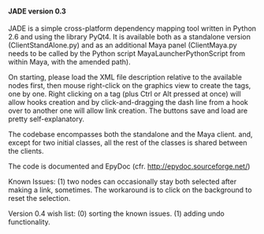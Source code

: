 #### JADE version 0.3


JADE is a simple cross-platform dependency mapping tool written in Python 2.6 and using the library PyQt4.
It is available both as a standalone version (ClientStandAlone.py) and as an additional Maya panel
(ClientMaya.py needs to be called by the Python script MayaLauncherPythonScript from within Maya, with the amended path).

On starting, please load the XML file description relative to the available nodes first, then mouse right-click
on the graphics view to create the tags, one by one. Right clicking on a tag (plus Ctrl or Alt pressed at once)
will allow hooks creation and by click-and-dragging the dash line from a hook over to another one will allow link creation.
The buttons save and load are pretty self-explanatory.

The codebase encompasses both the standalone and the Maya client. and, except for two initial classes, all the rest of the
classes is shared between the clients.

The code is documented and EpyDoc (cfr. http://epydoc.sourceforge.net/)




Known Issues:
(1) two nodes can occasionally stay both selected after making a link, sometimes. The workaround is to click on the background
to reset the selection.


Version 0.4 wish list:
(0) sorting the known issues.
(1) adding undo functionality.


